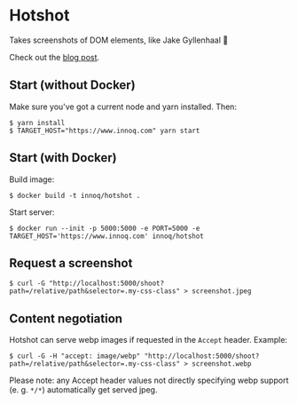 # Hotshot

Takes screenshots of DOM elements, like Jake Gyllenhaal 📸

Check out the [blog post](https://www.innoq.com/en/blog/screenshot-dom-elements-puppeteer/).

## Start (without Docker)

Make sure you've got a current node and yarn installed. Then:

    $ yarn install
    $ TARGET_HOST="https://www.innoq.com" yarn start

## Start (with Docker)

Build image:

    $ docker build -t innoq/hotshot .

Start server:

    $ docker run --init -p 5000:5000 -e PORT=5000 -e TARGET_HOST='https://www.innoq.com' innoq/hotshot

## Request a screenshot

    $ curl -G "http://localhost:5000/shoot?path=/relative/path&selector=.my-css-class" > screenshot.jpeg

## Content negotiation

Hotshot can serve webp images if requested in the `Accept` header. Example:

    $ curl -G -H "accept: image/webp" "http://localhost:5000/shoot?path=/relative/path&selector=.my-css-class" > screenshot.webp

Please note: any Accept header values not directly specifying webp support (e. g. `*/*`) automatically get served jpeg.
